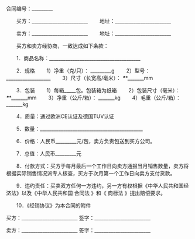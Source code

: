 
 


合同编号：_________


　　买方：________________________
　　地址：________________________


　　卖方：________________________
　　地址：________________________


　　买方和卖方经协商，一致达成如下条款：


　　1．商品名称：_______________________________________


　　2．规格
　　1）净重（克/只）： _________g
　　2）型号： ___________________
　　3）尺寸（长宽高/毫米）： _______*_______*_______mm


　　3．包装
　　1）每箱_____包。包装箱为纸箱
　　2）包装尺寸（毫米）： _______*_______*_______mm
　　3）净重（公斤/箱）： _______kg
　　4）毛重（公斤/箱）： _______kg


　　4．质量：通过欧洲CE认证及德国TUV认证


　　5．数量：____________________________________________


　　6．价格：人民币_________元/包，卖方负责包送到买方公司。


　　7．总值：人民币_________元


　　8．付款方式：买方于每月最后一个工作日向卖方通报当月销售数量，卖方将根据实际销售情况派专人核查，买方于次月第一个工作日向卖方支付货款。


　　9．违约责任：买卖双方任何一方违约，另一方有权根据《中华人民共和国经济法》以及《中华人民共和国
合同法
》和《
商标法
》提出赔偿要求。


　　10．《经销协议》为本合同的附件


 


买方：________________________
签字：________________________


卖方：________________________
签字：________________________
 


 

 
 
 
 
 
  


  
 

  


  


  
 
 
 
 


